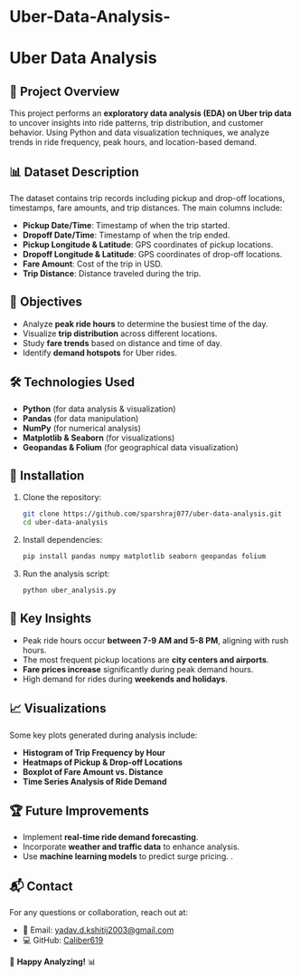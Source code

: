 # Uber-Data-Analysis-

# Uber Data Analysis

## 📌 Project Overview
This project performs an **exploratory data analysis (EDA) on Uber trip data** to uncover insights into ride patterns, trip distribution, and customer behavior. Using Python and data visualization techniques, we analyze trends in ride frequency, peak hours, and location-based demand.

## 📊 Dataset Description
The dataset contains trip records including pickup and drop-off locations, timestamps, fare amounts, and trip distances. The main columns include:
- **Pickup Date/Time**: Timestamp of when the trip started.
- **Dropoff Date/Time**: Timestamp of when the trip ended.
- **Pickup Longitude & Latitude**: GPS coordinates of pickup locations.
- **Dropoff Longitude & Latitude**: GPS coordinates of drop-off locations.
- **Fare Amount**: Cost of the trip in USD.
- **Trip Distance**: Distance traveled during the trip.

## 🎯 Objectives
- Analyze **peak ride hours** to determine the busiest time of the day.
- Visualize **trip distribution** across different locations.
- Study **fare trends** based on distance and time of day.
- Identify **demand hotspots** for Uber rides.

## 🛠️ Technologies Used
- **Python** (for data analysis & visualization)
- **Pandas** (for data manipulation)
- **NumPy** (for numerical analysis)
- **Matplotlib & Seaborn** (for visualizations)
- **Geopandas & Folium** (for geographical data visualization)

## 🚀 Installation
1. Clone the repository:
   ```sh
   git clone https://github.com/sparshraj077/uber-data-analysis.git
   cd uber-data-analysis
   ```
2. Install dependencies:
   ```sh
   pip install pandas numpy matplotlib seaborn geopandas folium
   ```
3. Run the analysis script:
   ```sh
   python uber_analysis.py
   ```

## 📌 Key Insights
- Peak ride hours occur **between 7-9 AM and 5-8 PM**, aligning with rush hours.
- The most frequent pickup locations are **city centers and airports**.
- **Fare prices increase** significantly during peak demand hours.
- High demand for rides during **weekends and holidays**.

## 📈 Visualizations
Some key plots generated during analysis include:
- **Histogram of Trip Frequency by Hour**
- **Heatmaps of Pickup & Drop-off Locations**
- **Boxplot of Fare Amount vs. Distance**
- **Time Series Analysis of Ride Demand**

## 🏆 Future Improvements
- Implement **real-time ride demand forecasting**.
- Incorporate **weather and traffic data** to enhance analysis.
- Use **machine learning models** to predict surge pricing.
  .

## 📬 Contact
For any questions or collaboration, reach out at:
- 📧 Email: yadav.d.kshitij2003@gmail.com
- 💻 GitHub: [Caliber619](https://github.com/Caliber619)

🚖 **Happy Analyzing!** 📊

